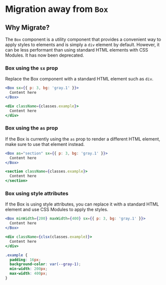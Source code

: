 # Migration away from `Box`

## Why Migrate?

The `Box` component is a utility component that provides a convenient way to apply styles to elements and is simply a `div` element by default. However, it can be less performant than using standard HTML elements with CSS Modules. It has now been deprecated.


### Box using the `sx` prop

Replace the Box component with a standard HTML element such as `div`.

```jsx
<Box sx={{ p: 3, bg: 'gray.1' }}>
  Content here
</Box>
```

```jsx
<div className={classes.example}>
  Content here
</div>
```

### Box using the `as` prop

If the Box is currently using the `as` prop to render a different HTML element, make sure to use that element instead.

```jsx
<Box as="section" sx={{ p: 3, bg: 'gray.1' }}>
  Content here
</Box>
```

```jsx
<section className={classes.example}>
  Content here
</section>
```

### Box using style attributes

If the Box is using style attributes, you can replace it with a standard HTML element and use CSS Modules to apply the styles.

```jsx
<Box minWidth={200} maxWidth={400} sx={{ p: 3, bg: 'gray.1' }}>
  Content here
</Box>
```

```jsx
<div className={clsx(classes.example)}>
  Content here
</div>
```

```css
.example {
  padding: 16px;
  background-color: var(--gray-1);
  min-width: 200px;
  max-width: 400px;
}
```